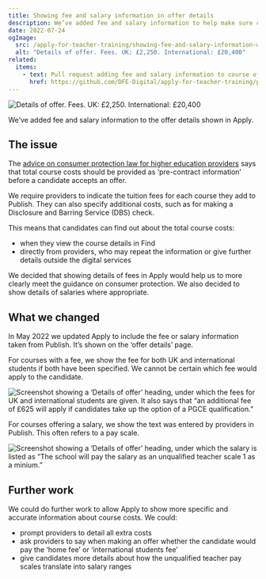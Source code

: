 ```yaml
---
title: Showing fee and salary information in offer details
description: We’ve added fee and salary information to help make sure candidates see it before making decisions about offers.
date: 2022-07-24
ogImage:
  src: /apply-for-teacher-training/showing-fee-and-salary-information-within-offer-details/offer-details.png
  alt: "Details of offer. Fees. UK: £2,250. International: £20,400"
related:
  items:
    - text: Pull request adding fee and salary information to course offer pages
      href: https://github.com/DFE-Digital/apply-for-teacher-training/pull/6879
---
```


![Details of offer. Fees. UK: £2,250. International: £20,400](/apply-for-teacher-training/showing-fee-and-salary-information-in-offer-details/offer-details.png)

We’ve added fee and salary information to the offer details shown in Apply.

## The issue

The [advice on consumer protection law for higher education providers](https://www.gov.uk/government/publications/higher-education-consumer-law-advice-for-providers) says that total course costs should be provided as ‘pre-contract information’ before a candidate accepts an offer.

We require providers to indicate the tuition fees for each course they add to Publish. They can also specify additional costs, such as for making a Disclosure and Barring Service (DBS) check.

This means that candidates can find out about the total course costs:

- when they view the course details in Find
- directly from providers, who may repeat the information or give further details outside the digital services

We decided that showing details of fees in Apply would help us to more clearly meet the guidance on consumer protection. We also decided to show details of salaries where appropriate.

## What we changed

In May 2022 we updated Apply to include the fee or salary information taken from Publish. It’s shown on the ‘offer details’ page.

For courses with a fee, we show the fee for both UK and international students if both have been specified. We cannot be certain which fee would apply to the candidate.

![Screenshot showing a ‘Details of offer’ heading, under which the fees for UK and international students are given. It also says that “an additional fee of £625 will apply if candidates take up the option of a PGCE qualification.”](details-of-offer-with-fee.png)

For courses offering a salary, we show the text was entered by providers in Publish. This often refers to a pay scale.

![Screenshot showing a ‘Details of offer’ heading, under which the salary is listed as “The school will pay the salary as an unqualified teacher scale 1 as a minium.”](details-of-offer-with-salary.png)

## Further work

We could do further work to allow Apply to show more specific and accurate information about course costs. We could:

- prompt providers to detail all extra costs
- ask providers to say when making an offer whether the candidate would pay the ‘home fee’ or ‘international students fee’
- give candidates more details about how the unqualified teacher pay scales translate into salary ranges
